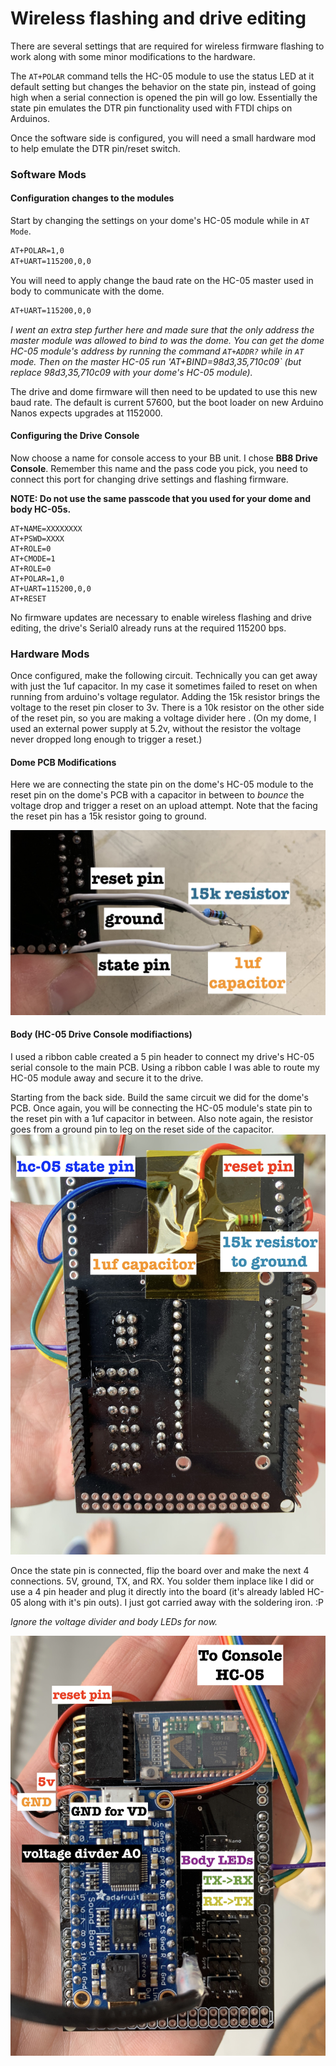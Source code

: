 # Wireless flashing and drive editing

There are several settings that are required for wireless firmware flashing to work along with some minor modifications to the hardware.  

The `AT+POLAR` command tells the HC-05 module to use the status LED at it default setting but changes the behavior on the state pin, instead of going high when a serial connection is opened the pin will go low.  Essentially the state pin emulates the DTR pin functionality used with FTDI chips on Arduinos.

Once the software side is configured, you will need a small hardware mod to help emulate the DTR pin/reset switch.



### Software Mods

#### Configuration changes to the modules

Start by changing the settings on your dome's HC-05 module while in `AT Mode`.

```bash
AT+POLAR=1,0
AT+UART=115200,0,0
```

You will need to apply change the baud rate on the HC-05 master used in body to communicate with the dome.

```bash
AT+UART=115200,0,0
```

*I went an extra step further here and made sure that the only address the master module was allowed to bind to was the dome.  You can get the dome HC-05 module's address by running the command `AT+ADDR?` while in `AT` mode.  Then on the master HC-05 run 'AT+BIND=98d3,35,710c09` (but replace 98d3,35,710c09 with your dome's HC-05 module).*

The drive and dome firmware will then need to be updated to use this new baud rate.  The default is current 57600, but the boot loader on new Arduino Nanos expects upgrades at 1152000.

#### Configuring the Drive Console

Now choose a name for console access to your BB unit.  I chose **BB8 Drive Console**.  Remember this name and the pass code you pick, you need to connect this port for changing drive settings and flashing firmware.

**NOTE: Do not use the same passcode that you used for your dome and body HC-05s.**

```
AT+NAME=XXXXXXXX
AT+PSWD=XXXX
AT+ROLE=0
AT+CMODE=1
AT+ROLE=0
AT+POLAR=1,0
AT+UART=115200,0,0
AT+RESET
```

No firmware updates are necessary to enable wireless flashing and drive editing, the drive's Serial0 already runs at the required 115200 bps.

### Hardware Mods

Once configured, make the following circuit.  Technically you can get away with just the 1uf capacitor.  In my case it sometimes failed to reset on when running from arduino's voltage regulator.  Adding the 15k resistor brings the voltage to the reset pin closer to 3v. There is a 10k resistor on the other side of the reset pin, so you are making a voltage divider here . (On my dome, I used an external power supply at 5.2v, without the resistor the voltage never dropped long enough to trigger a reset.)

#### Dome PCB Modifications

Here we are connecting the state pin on the dome's HC-05 module to the reset pin on the dome's PCB with a capacitor in between to *bounce* the voltage drop and trigger a reset on an upload attempt.  Note that the facing the reset pin has a 15k resistor going to ground.

![](assets/dome_hc05_mod.jpeg)

#### Body (HC-05 Drive Console modifiactions)

I used a ribbon cable created a 5 pin header to connect my drive's HC-05 serial console to the main PCB.  Using a ribbon cable I was able to route my HC-05 module away and secure it to the drive.

Starting from the back side.  Build the same circuit we did for the dome's PCB.  Once again, you will be connecting the HC-05 module's state pin to the reset pin with a 1uf capacitor in between.  Also note again, the resistor goes from a ground pin to leg on the reset side of the capacitor.
![](assets/mainboard_back.jpeg)


Once the state pin is connected, flip the board over and make the next 4 connections.  5V, ground, TX, and RX.  You solder them inplace like I did or use a 4 pin header and plug it directly into the board (it's already labled HC-05 along with it's pin outs).  I just got carried away with the soldering iron. :P

*Ignore the voltage divider and body LEDs for now.*

![](assets/mainboard_top.jpeg)
